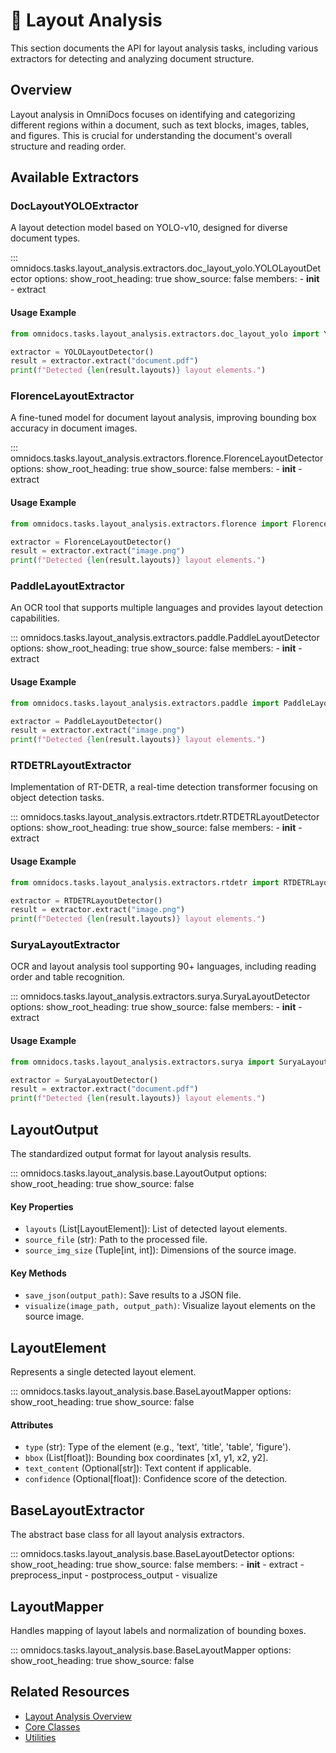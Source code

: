 # 📐 Layout Analysis

This section documents the API for layout analysis tasks, including various extractors for detecting and analyzing document structure.

## Overview

Layout analysis in OmniDocs focuses on identifying and categorizing different regions within a document, such as text blocks, images, tables, and figures. This is crucial for understanding the document's overall structure and reading order.

## Available Extractors

### DocLayoutYOLOExtractor

A layout detection model based on YOLO-v10, designed for diverse document types.

::: omnidocs.tasks.layout_analysis.extractors.doc_layout_yolo.YOLOLayoutDetector
    options:
      show_root_heading: true
      show_source: false
      members:
        - __init__
        - extract

#### Usage Example

```python
from omnidocs.tasks.layout_analysis.extractors.doc_layout_yolo import YOLOLayoutDetector

extractor = YOLOLayoutDetector()
result = extractor.extract("document.pdf")
print(f"Detected {len(result.layouts)} layout elements.")
```

### FlorenceLayoutExtractor

A fine-tuned model for document layout analysis, improving bounding box accuracy in document images.

::: omnidocs.tasks.layout_analysis.extractors.florence.FlorenceLayoutDetector
    options:
      show_root_heading: true
      show_source: false
      members:
        - __init__
        - extract

#### Usage Example

```python
from omnidocs.tasks.layout_analysis.extractors.florence import FlorenceLayoutDetector

extractor = FlorenceLayoutDetector()
result = extractor.extract("image.png")
print(f"Detected {len(result.layouts)} layout elements.")
```

### PaddleLayoutExtractor

An OCR tool that supports multiple languages and provides layout detection capabilities.

::: omnidocs.tasks.layout_analysis.extractors.paddle.PaddleLayoutDetector
    options:
      show_root_heading: true
      show_source: false
      members:
        - __init__
        - extract

#### Usage Example

```python
from omnidocs.tasks.layout_analysis.extractors.paddle import PaddleLayoutDetector

extractor = PaddleLayoutDetector()
result = extractor.extract("image.png")
print(f"Detected {len(result.layouts)} layout elements.")
```

### RTDETRLayoutExtractor

Implementation of RT-DETR, a real-time detection transformer focusing on object detection tasks.

::: omnidocs.tasks.layout_analysis.extractors.rtdetr.RTDETRLayoutDetector
    options:
      show_root_heading: true
      show_source: false
      members:
        - __init__
        - extract

#### Usage Example

```python
from omnidocs.tasks.layout_analysis.extractors.rtdetr import RTDETRLayoutDetector

extractor = RTDETRLayoutDetector()
result = extractor.extract("image.png")
print(f"Detected {len(result.layouts)} layout elements.")
```

### SuryaLayoutExtractor

OCR and layout analysis tool supporting 90+ languages, including reading order and table recognition.

::: omnidocs.tasks.layout_analysis.extractors.surya.SuryaLayoutDetector
    options:
      show_root_heading: true
      show_source: false
      members:
        - __init__
        - extract

#### Usage Example

```python
from omnidocs.tasks.layout_analysis.extractors.surya import SuryaLayoutDetector

extractor = SuryaLayoutDetector()
result = extractor.extract("document.pdf")
print(f"Detected {len(result.layouts)} layout elements.")
```

## LayoutOutput

The standardized output format for layout analysis results.

::: omnidocs.tasks.layout_analysis.base.LayoutOutput
    options:
      show_root_heading: true
      show_source: false

#### Key Properties

- `layouts` (List[LayoutElement]): List of detected layout elements.
- `source_file` (str): Path to the processed file.
- `source_img_size` (Tuple[int, int]): Dimensions of the source image.

#### Key Methods

- `save_json(output_path)`: Save results to a JSON file.
- `visualize(image_path, output_path)`: Visualize layout elements on the source image.

## LayoutElement

Represents a single detected layout element.

::: omnidocs.tasks.layout_analysis.base.BaseLayoutMapper
    options:
      show_root_heading: true
      show_source: false

#### Attributes

- `type` (str): Type of the element (e.g., 'text', 'title', 'table', 'figure').
- `bbox` (List[float]): Bounding box coordinates [x1, y1, x2, y2].
- `text_content` (Optional[str]): Text content if applicable.
- `confidence` (Optional[float]): Confidence score of the detection.

## BaseLayoutExtractor

The abstract base class for all layout analysis extractors.

::: omnidocs.tasks.layout_analysis.base.BaseLayoutDetector
    options:
      show_root_heading: true
      show_source: false
      members:
        - __init__
        - extract
        - preprocess_input
        - postprocess_output
        - visualize

## LayoutMapper

Handles mapping of layout labels and normalization of bounding boxes.

::: omnidocs.tasks.layout_analysis.base.BaseLayoutMapper
    options:
      show_root_heading: true
      show_source: false

## Related Resources

- [Layout Analysis Overview](../tasks/layout_analysis/overview.md)
- [Core Classes](../core.md)
- [Utilities](../utils.md)
